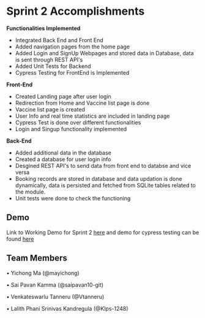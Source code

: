 # Sprint 2 Accomplishments 
**Functionalities Implemented**
* Integrated Back End and Front End
* Added navigation pages from the home page
* Added Login and SignUp Webpages and stored data in Database, data is sent through REST API's
* Added Unit Tests for Backend
* Cypress Testing for FrontEnd is Implemented

**Front-End**
* Created Landing page after user login
* Redirection from Home and Vaccine list page is done
* Vaccine list page is created
* User Info and real time statistics are included in landing page
* Cypress Test is done over different functionalities
* Login and Singup functionality implemented 

**Back-End**
* Added additional data in the database
* Created a database for user login info
* Desgined REST API's to send data from front end to databse and vice versa
* Booking records are stored in database and data updation is done dynamically, data is persisted and fetched from SQLite tables related to the module.
* Unit tests were done to check the functioning 


## Demo

Link to Working Demo for Sprint 2 [here](https://github.com/saipavan10-git/COVID-19-Vaccination-Portal/blob/main/Sprint%202/Sprint%202.mp4) and demo for cypress testing can be found [here](https://github.com/saipavan10-git/COVID-19-Vaccination-Portal/blob/main/Sprint%202/Sprint%202%20Cypress%20testing%20.mp4)

## Team Members
• Yichong Ma (@mayichong)

• Sai Pavan Kamma (@saipavan10-git)

• Venkateswarlu Tanneru (@Vtanneru)

• Lalith Phani Srinivas Kandregula (@Klps-1248)
